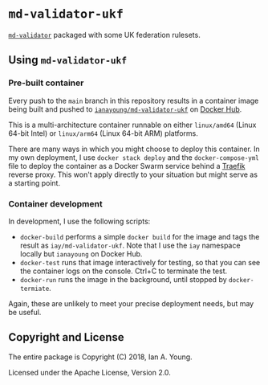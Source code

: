 # `md-validator-ukf`

[`md-validator`](https://github.com/iay/md-validator) packaged with some
UK federation rulesets.

## Using `md-validator-ukf`

### Pre-built container

Every push to the `main` branch in this repository results in a container
image being built and pushed to
[`ianayoung/md-validator-ukf`](https://hub.docker.com/r/ianayoung/md-validator)
on [Docker Hub][].

This is a multi-architecture container runnable on either `linux/amd64` (Linux
64-bit Intel) or `linux/arm64` (Linux 64-bit ARM) platforms.

There are many ways in which you might choose to deploy this container. In my
own deployment, I use `docker stack deploy` and the `docker-compose-yml` file
to deploy the container as a Docker Swarm service behind a
[Traefik][] reverse proxy. This won't apply directly to your situation but
might serve as a starting point.

### Container development

In development, I use the following scripts:

* `docker-build` performs a simple `docker build` for the image and tags the
  result as `iay/md-validator-ukf`. Note that I use the `iay` namespace locally
  but `ianayoung` on Docker Hub.
* `docker-test` runs that image interactively for testing, so that you can see
  the container logs on the console. Ctrl+C to terminate the test.
* `docker-run` runs the image in the background, until stopped by
  `docker-termiate`.

Again, these are unlikely to meet your precise deployment needs, but may be
useful.

## Copyright and License

The entire package is Copyright (C) 2018, Ian A. Young.

Licensed under the Apache License, Version 2.0.

[Docker Hub]: https://hub.docker.com/
[Traefik]: https://traefik.io

